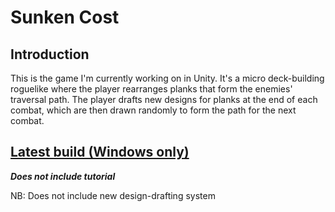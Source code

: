 # Sunken Cost

## Introduction
This is the game I'm currently working on in Unity. It's a micro deck-building roguelike where the player rearranges planks that form the enemies' traversal path. 
The player drafts new designs for planks at the end of each combat, which are then drawn randomly to form the path for the next combat.

## [Latest build (Windows only)](tree/PullRandomPlanksFromDeck/Builds)
***Does not include tutorial***

NB: Does not include new design-drafting system
